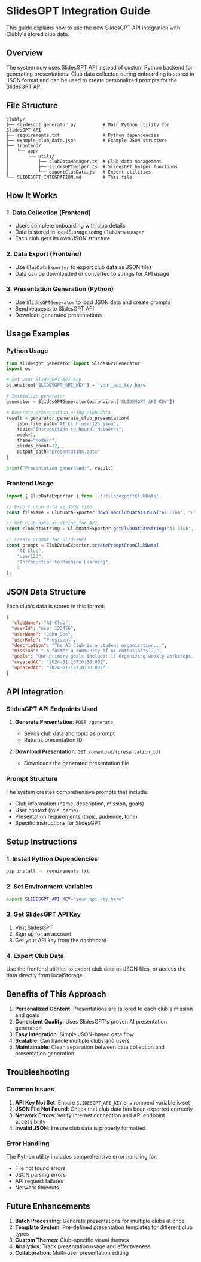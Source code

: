 # SlidesGPT Integration Guide

This guide explains how to use the new SlidesGPT API integration with Clubly's stored club data.

## Overview

The system now uses [SlidesGPT API](https://slidesgpt.com/docs/getting-started/introduction) instead of custom Python backend for generating presentations. Club data collected during onboarding is stored in JSON format and can be used to create personalized prompts for the SlidesGPT API.

## File Structure

```
clubly/
├── slidesgpt_generator.py          # Main Python utility for SlidesGPT API
├── requirements.txt                # Python dependencies
├── example_club_data.json          # Example JSON structure
├── frontend/
│   └── app/
│       └── utils/
│           ├── clubDataManager.ts  # Club data management
│           ├── slidesGPTHelper.ts  # SlidesGPT helper functions
│           └── exportClubData.js   # Export utilities
└── SLIDESGPT_INTEGRATION.md        # This file
```

## How It Works

### 1. Data Collection (Frontend)
- Users complete onboarding with club details
- Data is stored in localStorage using `ClubDataManager`
- Each club gets its own JSON structure

### 2. Data Export (Frontend)
- Use `ClubDataExporter` to export club data as JSON files
- Data can be downloaded or converted to strings for API usage

### 3. Presentation Generation (Python)
- Use `SlidesGPTGenerator` to load JSON data and create prompts
- Send requests to SlidesGPT API
- Download generated presentations

## Usage Examples

### Python Usage

```python
from slidesgpt_generator import SlidesGPTGenerator
import os

# Set your SlidesGPT API key
os.environ['SLIDESGPT_API_KEY'] = 'your_api_key_here'

# Initialize generator
generator = SlidesGPTGenerator(os.environ['SLIDESGPT_API_KEY'])

# Generate presentation using club data
result = generator.generate_club_presentation(
    json_file_path="AI_Club_user123.json",
    topic="Introduction to Neural Networks",
    week=1,
    theme="modern",
    slides_count=12,
    output_path="presentation.pptx"
)

print("Presentation generated:", result)
```

### Frontend Usage

```javascript
import { ClubDataExporter } from './utils/exportClubData';

// Export club data as JSON file
const fileName = ClubDataExporter.downloadClubDataAsJSON("AI Club", "user123");

// Get club data as string for API
const clubDataString = ClubDataExporter.getClubDataAsString("AI Club", "user123");

// Create prompt for SlidesGPT
const prompt = ClubDataExporter.createPromptFromClubData(
    "AI Club", 
    "user123", 
    "Introduction to Machine Learning", 
    1
);
```

## JSON Data Structure

Each club's data is stored in this format:

```json
{
  "clubName": "AI Club",
  "userId": "user_123456",
  "userName": "John Doe",
  "userRole": "President",
  "description": "The AI Club is a student organization...",
  "mission": "To foster a community of AI enthusiasts...",
  "goals": "Our primary goals include: 1) Organizing weekly workshops...",
  "createdAt": "2024-01-15T10:30:00Z",
  "updatedAt": "2024-01-15T10:30:00Z"
}
```

## API Integration

### SlidesGPT API Endpoints Used

1. **Generate Presentation**: `POST /generate`
   - Sends club data and topic as prompt
   - Returns presentation ID

2. **Download Presentation**: `GET /download/{presentation_id}`
   - Downloads the generated presentation file

### Prompt Structure

The system creates comprehensive prompts that include:
- Club information (name, description, mission, goals)
- User context (role, name)
- Presentation requirements (topic, audience, tone)
- Specific instructions for SlidesGPT

## Setup Instructions

### 1. Install Python Dependencies

```bash
pip install -r requirements.txt
```

### 2. Set Environment Variables

```bash
export SLIDESGPT_API_KEY="your_api_key_here"
```

### 3. Get SlidesGPT API Key

1. Visit [SlidesGPT](https://slidesgpt.com/docs/getting-started/introduction)
2. Sign up for an account
3. Get your API key from the dashboard

### 4. Export Club Data

Use the frontend utilities to export club data as JSON files, or access the data directly from localStorage.

## Benefits of This Approach

1. **Personalized Content**: Presentations are tailored to each club's mission and goals
2. **Consistent Quality**: Uses SlidesGPT's proven AI presentation generation
3. **Easy Integration**: Simple JSON-based data flow
4. **Scalable**: Can handle multiple clubs and users
5. **Maintainable**: Clean separation between data collection and presentation generation

## Troubleshooting

### Common Issues

1. **API Key Not Set**: Ensure `SLIDESGPT_API_KEY` environment variable is set
2. **JSON File Not Found**: Check that club data has been exported correctly
3. **Network Errors**: Verify internet connection and API endpoint accessibility
4. **Invalid JSON**: Ensure club data is properly formatted

### Error Handling

The Python utility includes comprehensive error handling for:
- File not found errors
- JSON parsing errors
- API request failures
- Network timeouts

## Future Enhancements

1. **Batch Processing**: Generate presentations for multiple clubs at once
2. **Template System**: Pre-defined presentation templates for different club types
3. **Custom Themes**: Club-specific visual themes
4. **Analytics**: Track presentation usage and effectiveness
5. **Collaboration**: Multi-user presentation editing 